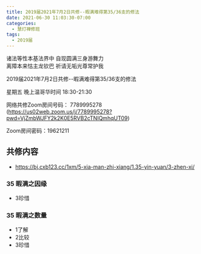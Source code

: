 ```yaml
---
title: 2019届2021年7月2日共修--暇满难得第35/36支的修法
date: 2021-06-30 11:03:30-07:00
categories:
  - 慧灯禅修班
tags:
  - 2019届
---
```

诸法等性本基法界中  自现圆满三身游舞力  
离障本来怙主龙钦巴  祈请无垢光尊常护我  

2019届2021年7月2日共修--暇满难得第35/36支的修法

星期五 晚上温哥华时间 18:30-21:30  

网络共修Zoom房间号码： 7789995278 (<https://us02web.zoom.us/j/7789995278?pwd=VjZmbWJFY2k2K0E5RVB2cTNIQmhqUT09>)

Zoom房间密码：19621211       

## 共修内容  

- <https://bj.cxb123.cc/1xm/5-xia-man-zhi-xiang/1.35-yin-yuan/3-zhen-xi/>

### 35 暇满之因缘

- 3珍惜

### 35 暇满之数量

- 1了解
- 2比较
- 3珍惜
